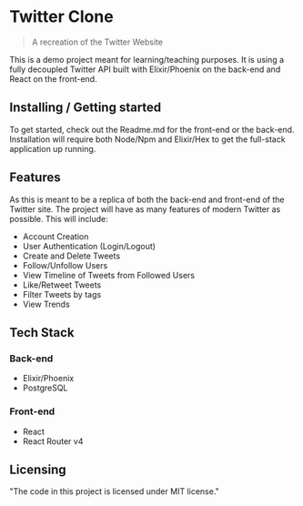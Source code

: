 # Twitter Clone
> A recreation of the Twitter Website

This is a demo project meant for learning/teaching purposes. It is using a fully decoupled Twitter API built with Elixir/Phoenix on the back-end and React on the front-end.

## Installing / Getting started

To get started, check out the Readme.md for the front-end or the back-end. Installation will require both Node/Npm and Elixir/Hex to get the full-stack application up running.

## Features

As this is meant to be a replica of both the back-end and front-end of the Twitter site. The project will have as many features of modern Twitter as possible. This will include:

* Account Creation
* User Authentication (Login/Logout)
* Create and Delete Tweets
* Follow/Unfollow Users
* View Timeline of Tweets from Followed Users
* Like/Retweet Tweets
* Filter Tweets by tags
* View Trends

## Tech Stack

### Back-end

* Elixir/Phoenix
* PostgreSQL

### Front-end

* React
* React Router v4

## Licensing

"The code in this project is licensed under MIT license."
